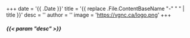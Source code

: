+++
date = '{{ .Date }}'
title = '{{ replace .File.ContentBaseName "-" " " | title }}'
desc = ''
author = ''
image = 'https://vgnc.ca/logo.png'
+++

##### {{< param "desc" >}}
